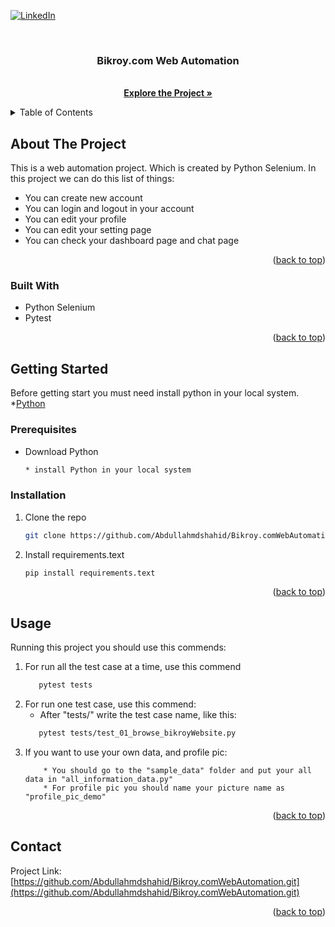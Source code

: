 <div id="top"></div>

[![LinkedIn][linkedin-shield]][linkedin-url]



<!-- PROJECT LOGO -->
<br />
<div align="center">

  <h3 align="center">Bikroy.com Web Automation</h3>

  <p align="center">
    <br />
    <a href="https://github.com/Abdullahmdshahid/Bikroy.comWebAutomation"><strong>Explore the Project »</strong></a>
  </p>
</div>



<!-- TABLE OF CONTENTS -->
<details>
  <summary>Table of Contents</summary>
  <ol>
    <li>
      <a href="#about-the-project">About The Project</a>
      <ul>
        <li><a href="#built-with">Built With</a></li>
      </ul>
    </li>
    <li>
      <a href="#getting-started">Getting Started</a>
      <ul>
        <li><a href="#prerequisites">Prerequisites</a></li>
        <li><a href="#installation">Installation</a></li>
      </ul>
    </li>
    <li><a href="#usage">Usage</a></li>
    <li><a href="#contact">Contact</a></li>
  </ol>
</details>



<!-- ABOUT THE PROJECT -->
## About The Project

This is a web automation project. Which is created by Python Selenium. In this project we can do this list of things:
* You can create new account
* You can login and logout in your account
* You can edit your profile
* You can edit your setting page
* You can check your dashboard page and chat page

<p align="right">(<a href="#top">back to top</a>)</p>



### Built With

* Python Selenium
* Pytest

<p align="right">(<a href="#top">back to top</a>)</p>



<!-- GETTING STARTED -->
## Getting Started

Before getting start you must need install python in your local system.
*[Python](https://www.python.org/downloads/)

### Prerequisites

* Download Python
  ```sh
  * install Python in your local system
  ```

### Installation

1. Clone the repo
   ```sh
   git clone https://github.com/Abdullahmdshahid/Bikroy.comWebAutomation.git
   ```
2. Install requirements.text
   ```sh
   pip install requirements.text
   ```

<p align="right">(<a href="#top">back to top</a>)</p>



<!-- USAGE EXAMPLES -->
## Usage

Running this project you should use this commends:

1. For run all the test case at a time, use this commend
    ```sh
       pytest tests
    ```
2. For run one test case, use this commend:
   * After "tests/" write the test case name, like this:
    ```sh
       pytest tests/test_01_browse_bikroyWebsite.py
    ```
3. If you want to use your own data, and profile pic:
   ```
       * You should go to the "sample_data" folder and put your all data in "all_information_data.py"
       * For profile pic you should name your picture name as "profile_pic_demo"
   ```
   

<p align="right">(<a href="#top">back to top</a>)</p>


<!-- CONTACT -->
## Contact

Project Link: [https://github.com/Abdullahmdshahid/Bikroy.comWebAutomation.git](https://github.com/Abdullahmdshahid/Bikroy.comWebAutomation.git)

<p align="right">(<a href="#top">back to top</a>)</p>


<!-- MARKDOWN LINKS & IMAGES -->
<!-- https://www.markdownguide.org/basic-syntax/#reference-style-links -->
[linkedin-shield]: https://img.shields.io/badge/-LinkedIn-black.svg?style=for-the-badge&logo=linkedin&colorB=555
[linkedin-url]: https://linkedin.com/in/https://www.linkedin.com/in/abdullah-shahid-9b9048185/



